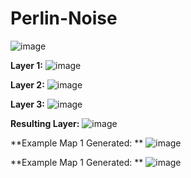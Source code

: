 # Perlin-Noise



![image](https://user-images.githubusercontent.com/85080576/147283377-c369e4a5-087d-4200-8dc5-4069851f29ce.png)





**Layer 1:** ![image](https://user-images.githubusercontent.com/85080576/147192214-e1cd309d-8c14-4c8c-9a87-e43bf81011a5.png)

**Layer 2:** ![image](https://user-images.githubusercontent.com/85080576/147192234-cd5c960b-acef-49c9-99c6-6dd790fd3bb1.png)

**Layer 3:** ![image](https://user-images.githubusercontent.com/85080576/147192253-4318b77a-26d7-406c-bca7-387779cfeb7b.png)

**Resulting Layer:** ![image](https://user-images.githubusercontent.com/85080576/147192307-c1198aa9-ea9f-4f36-8adc-eeeba2db5205.png)

**Example Map 1 Generated: ** ![image](https://user-images.githubusercontent.com/85080576/147192328-19b176dc-3d66-4415-932c-d9df64e2bfb5.png)

**Example Map 1 Generated: ** ![image](https://user-images.githubusercontent.com/85080576/147192342-a1f9e68c-bfea-4bbe-8f8d-62e9b29ff255.png)

